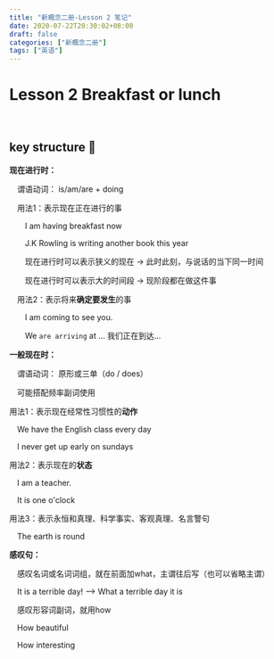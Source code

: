 ```yaml
---
title: "新概念二册-Lesson 2 笔记"
date: 2020-07-22T20:30:02+08:00
draft: false
categories: ["新概念二册"]
tags: ["英语"]
---
```

# Lesson 2		Breakfast or lunch

&nbsp;

## key structure :key:

**现在进行时：**

&emsp;谓语动词： is/am/are + doing

&emsp;用法1：表示现在正在进行的事

&emsp;&emsp;I am having breakfast now

&emsp;&emsp;J.K Rowling is writing another book this year

&emsp;&emsp;现在进行时可以表示狭义的现在 -> 此时此刻，与说话的当下同一时间

&emsp;&emsp;现在进行时可以表示大的时间段 -> 现阶段都在做这件事

&emsp;用法2：表示将来**确定要发生**的事

&emsp;&emsp;I am coming to see you.

&emsp;&emsp;We `are arriving` at ...  我们正在到达...

**一般现在时：**

&emsp;谓语动词： 原形或三单（do / does）

&emsp;可能搭配频率副词使用

用法1：表示现在经常性习惯性的**动作**

&emsp;We have the English class every day

&emsp;I never get up early on sundays

用法2：表示现在的**状态**

&emsp;I am a teacher.

&emsp;It is one o'clock

用法3：表示永恒和真理、科学事实、客观真理、名言警句

&emsp;The earth is round

**感叹句：**

&emsp;感叹名词或名词词组，就在前面加what，主谓往后写（也可以省略主谓）

&emsp;It is a terrible day! --> What a terrible day it is

&emsp;感叹形容词副词，就用how

&emsp;How beautiful

&emsp;How interesting